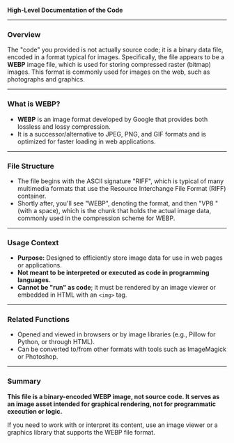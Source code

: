 **High-Level Documentation of the Code**

---

### Overview

The "code" you provided is not actually source code; it is a binary data file, encoded in a format typical for images. Specifically, the file appears to be a **WEBP** image file, which is used for storing compressed raster (bitmap) images. This format is commonly used for images on the web, such as photographs and graphics.

---

### What is WEBP?

- **WEBP** is an image format developed by Google that provides both lossless and lossy compression.
- It is a successor/alternative to JPEG, PNG, and GIF formats and is optimized for faster loading in web applications.

---

### File Structure

- The file begins with the ASCII signature "RIFF", which is typical of many multimedia formats that use the Resource Interchange File Format (RIFF) container.
- Shortly after, you'll see "WEBP", denoting the format, and then "VP8 " (with a space), which is the chunk that holds the actual image data, commonly used in the compression scheme for WEBP.

---

### Usage Context

- **Purpose:** Designed to efficiently store image data for use in web pages or applications.
- **Not meant to be interpreted or executed as code in programming languages.**
- **Cannot be "run" as code**; it must be rendered by an image viewer or embedded in HTML with an `<img>` tag.

---

### Related Functions

- Opened and viewed in browsers or by image libraries (e.g., Pillow for Python, or through HTML).
- Can be converted to/from other formats with tools such as ImageMagick or Photoshop.

---

### Summary

**This file is a binary-encoded WEBP image, not source code. It serves as an image asset intended for graphical rendering, not for programmatic execution or logic.**

If you need to work with or interpret its content, use an image viewer or a graphics library that supports the WEBP file format.